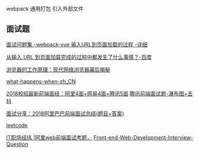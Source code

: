 
webpack
通用打包 引入外部文件



## 面试题
[面试问题集 -webpack-vue ](https://github.com/wolfdu/blog-gitment/issues/39)
[输入URL到页面加载的过程 -详细](https://github.com/libin1991/libin_Blog/issues/400)

[从输入 URL 到页面加载完成的过程中都发生了什么事情？-百度](http://fex.baidu.com/blog/2014/05/what-happen/)

[浏览器的工作原理：现代网络浏览器幕后揭秘](https://www.html5rocks.com/zh/tutorials/internals/howbrowserswork/)

[what-happens-when-zh_CN](https://github.com/skyline75489/what-happens-when-zh_CN)

[2018校招最新前端面经：阿里4面+网易4面+腾讯5面](https://zhuanlan.zhihu.com/p/29140443)
[腾讯前端面试题-瀑布图+去抖](https://blog.csdn.net/shuidinaozhongyan/article/details/70476165)

[面试分享：2018阿里巴巴前端面试总结(题目+答案)](http://web.jobbole.com/94371/?utm_source=blog.jobbole.com&utm_medium=relatedPosts)

[leetcode](https://leetcode-cn.com/tag/dynamic-programming/)

[IT职场经纬 |阿里web前端面试考题，](https://blog.csdn.net/kuwawayu/article/details/70418587)
[Front-end-Web-Development-Interview-Question](https://github.com/paddingme/Front-end-Web-Development-Interview-Question)
